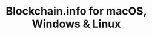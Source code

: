 ---
name: Blockchain.info
url: 'https://blockchain.info'
category: Finance
title: 'Blockchain.info for macOS, Windows & Linux'
key: blockchaininfo

---